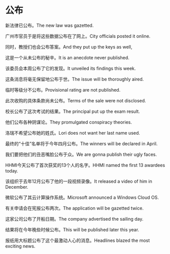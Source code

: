 # 公布

<p><span class="chinese">新法律已公布。</span><span class="english">The new law was gazetted.</span></p>

<p><span class="chinese">广州市官员于是将这些数据公布在了网上。</span><span class="english">City officials posted it online.</span></p>

<p><span class="chinese">同时，教授们也会公布答案。</span><span class="english">And they put up the keys as well,</span></p>

<p><span class="chinese">这是一个从未公布的秘辛。</span><span class="english">It is an anecdote never published.</span></p>

<p><span class="chinese">该委员会本周公布了它的发现。</span><span class="english">It unveiled its findings this week.</span></p>

<p><span class="chinese">这条消息将毫无保留地公布于世。</span><span class="english">The issue will be thoroughly aired.</span></p>

<p><span class="chinese">临时等级分不公布。</span><span class="english">Provisional rating are not published.</span></p>

<p><span class="chinese">此次收购的具体条款尚未公布。</span><span class="english">Terms of the sale were not disclosed.</span></p>

<p><span class="chinese">校长公布了这次考试的结果。</span><span class="english">The principal put up the exam result.</span></p>

<p><span class="chinese">他们公布各种阴谋论。</span><span class="english">They promulgated conspiracy theories.</span></p>

<p><span class="chinese">洛瑞不希望公布她的姓氏。</span><span class="english">Lori does not want her last name used.</span></p>

<p><span class="chinese">最终的“十佳”名单将于今年四月公布。</span><span class="english">The winners will be declared in April.</span></p>

<p><span class="chinese">我们要把他们的丑恶嘴脸公布于众。</span><span class="english">We are gonna publish their ugly faces.</span></p>

<p><span class="chinese">HHMI今天公布了首次获奖的13个人的名字。</span><span class="english">HHMI named the first 13 awardees today.</span></p>

<p><span class="chinese">该组织于去年12月公布了他的一段视频录像。</span><span class="english">It released a video of him in December.</span></p>

<p><span class="chinese">微软公布了其云计算操作系统。</span><span class="english">Microsoft announced a Windows Cloud OS.</span></p>

<p><span class="chinese">有关申请会在宪报公布两次。</span><span class="english">The application will be gazetted twice.</span></p>

<p><span class="chinese">这家公司公布了开船日期。</span><span class="english">The company advertised the sailing day.</span></p>

<p><span class="chinese">结果将在今年晚些时候公布。</span><span class="english">This will be published later this year.</span></p>

<p><span class="chinese">报纸用大标题公布了这个最激动人心的消息。</span><span class="english">Headlines blazed the most exciting news.</span></p>

